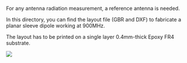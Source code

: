 For any antenna radiation measurement, a reference antenna is needed.

In this directory, you can find the layout file (GBR and DXF) to fabricate a planar sleeve dipole working at 900MHz.

The layout has to be printed on a single layer 0.4mm-thick Epoxy FR4 substrate.


<img src="https://github.com/FabienFerrero/Antenna_Radiation_Measurement/documents/picture/sleeve_dip.png">

        
      
